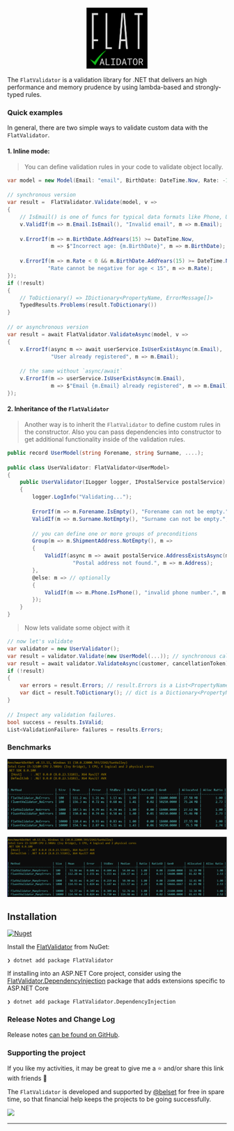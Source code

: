 ﻿<p align="center"><img src="doc/images/logo.png" alt="logo" style="width:10em;height:auto;"></p>

The `FlatValidator` is a validation library for .NET that delivers an high performance and memory prudence by using lambda-based and strongly-typed rules.

### Quick examples

In general, there are two simple ways to validate custom data with the `FlatValidator`.

#### 1. Inline mode:

> You can define validation rules in your code to validate object locally.

```c#
var model = new Model(Email: "email", BirthDate: DateTime.Now, Rate: -100);

// synchronous version
var result =  FlatValidator.Validate(model, v =>
{
    // IsEmail() is one of funcs for typical data formats like Phone, Url, CreditCard, etc.
    v.ValidIf(m => m.Email.IsEmail(), "Invalid email", m => m.Email);

    v.ErrorIf(m => m.BirthDate.AddYears(15) >= DateTime.Now, 
              m => $"Incorrect age: {m.BirthDate}", m => m.BirthDate);

    v.ErrorIf(m => m.Rate < 0 && m.BirthDate.AddYears(15) >= DateTime.Now, 
             "Rate cannot be negative for age < 15", m => m.Rate);
});
if (!result) 
{
    // ToDictionary() => IDictionary<PropertyName, ErrorMessage[]>
    TypedResults.Problems(result.ToDictionary()) 
}

// or asynchronous version
var result = await FlatValidator.ValidateAsync(model, v => 
{
    v.ErrorIf(async m => await userService.IsUserExistAsync(m.Email),
              "User already registered", m => m.Email);

    // the same without `async/await`
    v.ErrorIf(m => userService.IsUserExistAsync(m.Email),
              m => $"Email {m.Email} already registered", m => m.Email);
});
```

#### 2. Inheritance of the `FlatValidator`

> Another way is to inherit the `FlatValidator` to define custom rules in the constructor. 
Also you can pass dependencies into constructor to get additional functionality inside of the validation rules.

```c#
public record UserModel(string Forename, string Surname, ....);

public class UserValidator: FlatValidator<UserModel> 
{
    public UserValidator(ILogger logger, IPostalService postalService) 
    {
        logger.LogInfo("Validating...");

        ErrorIf(m => m.Forename.IsEmpty(), "Forename can not be empty.", m => m.Forename);
        ValidIf(m => m.Surname.NotEmpty(), "Surname can not be empty.", m => m.Surname);
        
        // you can define one or more groups of preconditions
        Group(m => m.ShipmentAddress.NotEmpty(), m =>
        {
            ValidIf(async m => await postalService.AddressExistsAsync(m.Address),
                     "Postal address not found.", m => m.Address);
        },
        @else: m => // optionally
        {
            ValidIf(m => m.Phone.IsPhone(), "invalid phone number.", m => m.Phone);
        });
    }
}
```
> Now lets validate some object with it
```c#
// now let's validate
var validator = new UserValidator();
var result = validator.Validate(new UserModel(...)); // synchronous call of your UserValidator
var result = await validator.ValidateAsync(customer, cancellationToken); // the same asynchronously
if (!result)
{
    var errors = result.Errors; // result.Errors is a List<PropertyName, error, Tag>
    var dict = result.ToDictionary(); // dict is a Dictionary<PropertyName, ErrorMessage[]>
}

// Inspect any validation failures.
bool success = results.IsValid;
List<ValidationFailure> failures = results.Errors;
```

### Benchmarks

![With no errors](doc/images/Benchmark_with_NoErrors.png)

![With many errors](doc/images/Benchmark_with_ManyErrors.png)

## Installation
[![Nuget](https://img.shields.io/nuget/v/FlatValidator)](https://www.nuget.org/packages/FlatValidator/)

Install the [FlatValidator](https://www.nuget.org/packages/FlatValidator) from NuGet:
``` console
❯ dotnet add package FlatValidator
```

If installing into an ASP.NET Core project, consider using the [FlatValidator.DependencyInjection](https://www.nuget.org/packages/FlatValidator.DependencyInjection) package that adds extensions specific to ASP.NET Core
``` console
❯ dotnet add package FlatValidator.DependencyInjection
```

### Release Notes and Change Log

Release notes [can be found on GitHub](https://github.com/belset/FlatValidator/blob/main/CHANGELOG.md).

### Supporting the project

If you like my activities, it may be great to give me a ⭐ and/or share this link with friends 🤗

The `FlatValidator` is developed and supported by [@belset](https://github.com/belset) for free in spare time, so that financial help keeps the projects to be going successfully.
<div>
  <a href="https://www.buymeacoffee.com/belset" target="_blank"><img src="https://cdn.buymeacoffee.com/buttons/v2/default-yellow.png" width="150" /></a>
</div>

---
